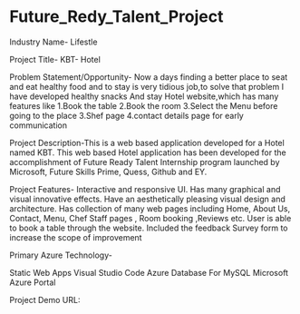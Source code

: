 # Future_Redy_Talent_Project

Industry Name- Lifestle

Project Title- KBT- Hotel

Problem Statement/Opportunity- Now a days finding a better place to seat and eat healthy food and to stay is very tidious job,to solve that problem I have developed healthy snacks And stay Hotel website,which has many features like 1.Book the table 2.Book the room 3.Select the Menu before going to the place 3.Shef page 4.contact details page for early communication

Project Description-This is a web based application developed for a Hotel named KBT. This web based Hotel application has been developed for the accomplishment of Future Ready Talent Internship program launched by Microsoft, Future Skills Prime, Quess, Github and EY.

Project Features- Interactive and responsive UI. Has many graphical and visual innovative effects. Have an aesthetically pleasing visual design and architecture. Has collection of many web pages including Home, About Us, Contact, Menu, Chef Staff pages , Room booking ,Reviews etc. User is able to book a table through the website. Included the feedback Survey form to increase the scope of improvement

Primary Azure Technology-

Static Web Apps Visual Studio Code Azure Database For MySQL Microsoft Azure Portal

Project Demo URL: 
